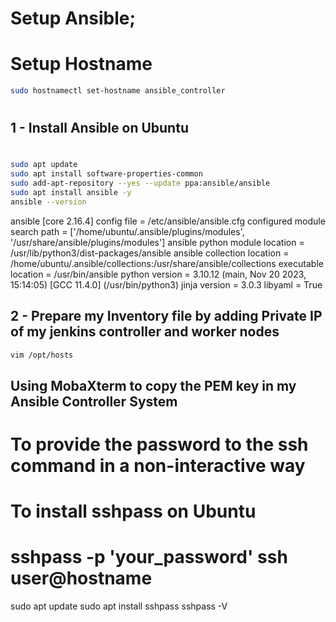 # Setup Ansible;

# Setup Hostname
```bash
sudo hostnamectl set-hostname ansible_controller 
```

# #########################################
## 1 - Install Ansible on Ubuntu
# #########################################
```bash
sudo apt update
sudo apt install software-properties-common
sudo add-apt-repository --yes --update ppa:ansible/ansible
sudo apt install ansible -y
ansible --version
```
ansible [core 2.16.4]
config file = /etc/ansible/ansible.cfg
configured module search path = ['/home/ubuntu/.ansible/plugins/modules', '/usr/share/ansible/plugins/modules']
ansible python module location = /usr/lib/python3/dist-packages/ansible
ansible collection location = /home/ubuntu/.ansible/collections:/usr/share/ansible/collections
executable location = /usr/bin/ansible
python version = 3.10.12 (main, Nov 20 2023, 15:14:05) [GCC 11.4.0] (/usr/bin/python3)
jinja version = 3.0.3
libyaml = True

## 2 - Prepare my Inventory file by adding Private IP of my jenkins controller and worker nodes
```bash
vim /opt/hosts
```

## Using MobaXterm to copy the PEM key in my Ansible Controller System

# To provide the password to the ssh command in a non-interactive way
# To install sshpass on Ubuntu
# sshpass -p 'your_password' ssh user@hostname
sudo apt update
sudo apt install sshpass
sshpass -V
